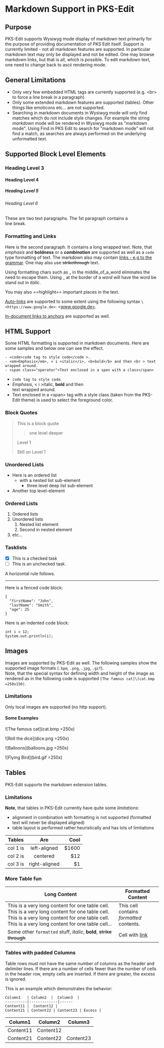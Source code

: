 # Markdown Support in PKS-Edit

## Purpose

PKS-Edit supports Wysiwyg mode display of markdown text primarily for the purpose of providing documentation of PKS Edit itself.
Support is currently limited - not all markdown features are supported. In particular markdown text may only be displayed and not
be edited. One may browse markdown links, but that is all, which is possible. To edit markdown text, one need to change back to
ascii rendering mode.

## General Limitations

- Only very few embedded HTML tags are currently supported (e.g. \<br> to force a line break in a paragraph)
- Only some extended markdown features are supported (tables). Other things like emoticons etc... are not supported.
- Searching in markdown documents in Wysiwyg mode will only find matches which do not include style changes. For
  example the string _markdown_ mode will be rendered in Wysiwyg mode as "markdown mode". Using Find in PKS Edit
  to search for "markdown mode" will not find a match, as searches are always performed on the underlying unformatted
  text.

## Supported Block Level Elements

### Heading Level 3

#### Heading Level 4

##### Heading Level 5

###### Heading Level 6

These are two text paragraphs. The 1st paragraph contains a <br> line break.

### Formatting and Links

Here is the second paragraph. It contains a long wrapped text. Note, that *emphasis* and __boldness__ or a ***combination*** are supported as well as a `code` 
type formatting of text. The markdown also may contain [links - e.g to the grammar](manual/grammar.md). One may also use ~~strikethrough~~ text.

Using formatting chars such as \_ in the middle_of_a_word eliminates the need to escape them. Using \_ at the border of a _word_ will have the word be stand out in _italic_.

You may also ==highlight== important places in the text.

[Auto-links](https://github.github.com/gfm/#autolinks) are supported to some extent using the following syntax `\<https://www.google.de>`: <www.google.de>.

[In-document links to anchors](#images "this brings you to the images") are supported as well.

## HTML Support

Some HTML formatting is supported in markdown documents. Here are some samples and below one can see the effect.

```
- <code>code tag to style code</code >.
- <em>Emphasis</em>, < i >italic</i>, <b>bold</b> and then <br > text wrapped around.
- <span class="operator">Text enclosed in a spen with a class</span>
```
- <code>code tag to style code</code >.
- <em>Emphasis</em>, < i >italic</i>, <b>bold</b> and then <br > text wrapped around.
- <span class="operator">Text enclosed in a &lt;span&gt; tag with a style class (taken from the PKS-Edit theme) is used to select the foreground color.</span>

### Block Quotes

> This is a block quote
> 
>> one level deeper
>
> Level 1
>
> Still on Level 1

### Unordered Lists

+ Here is an ordered list
  + with a nested list sub-element
    + three level deep list sub-element
+ Another top level-element

### Ordered Lists

1. Ordered lists
2. Unordered lists
   1. Nested list element
   2. Second in nested element 
3. etc...

### Tasklists

- [x] This is a checked task
- [ ] This is an unchecked task.

A horizontal rule follows.

---

Here is a fenced code block:

```
{
  "firstName": "John",
  "lastName": "Smith",
  "age": 25
}
```

Here is an indented code block:

	int i = 12;
	System.out.println(i);

## Images

Images are supported by PKS-Edit as well. The following samples show the supported image formats (`.bpm`, `.png`, `.jpg`, `.gif`).<br> 
Note, that the special syntax for defining width and height of the image as rendered as in the following code is supported `[The famous cat]\(cat.bmp =250x150)`.

### Limitations

Only local images are supported (no http support).

#### Some Examples


![The famous cat](cat.bmp =250x)

![Roll the dice](dice.png =250x)

![Balloons](balloons.jpg =250x)

![Flying Bird](bird.gif =250x)


## Tables

PKS-Edit supports the markdown extension tables. 

### Limitations

**Note**, that tables in PKS-Edit currently have quite some _limitations_:

- alignment in combination with formatting is not supported (formatted text will never be displayed aligned)
- table layout is performed rather heuristically and has lots of limitations
  
| Tables   |      Are      |  Cool |
|----------|:-------------:|------:|
| col 1 is |  left-aligned | $1600 |
| col 2 is |    centered   |   $12 |
| col 3 is | right-aligned |    $1 |
	
### More Table fun

| Long Content  | Formatted Content |
|----------|-------------|
| This is a very long content for one table cell. This is a very long content for one table cell. This is a very long content for one table cell. This is a very long content for one table cell... | This cell contains _formatted_ contents. |
| Some other `formatted` stuff, *italic*, **bold**, ~~strike through~~ | Cell with [link](manual/grammar.md) |

### Tables with padded Columns

Table rows must not have the same number of columns as the header and delimiter lines. If there are a number of cells fewer than the number of cells in the header row, empty cells are inserted. If there are greater, the excess is ignored.

This is an example which demonstrates the behavior:

```
Column1   | Column2  |  Column3  |
----------|-------------|------
Content11 |  Content12 | 
Content21 | Content22 | Content23 | Excess |
```
Column1   | Column2  |  Column3  |
----------|-------------|------
Content11 |  Content12 | 
Content21 | Content22 | Content23 | Excess |




